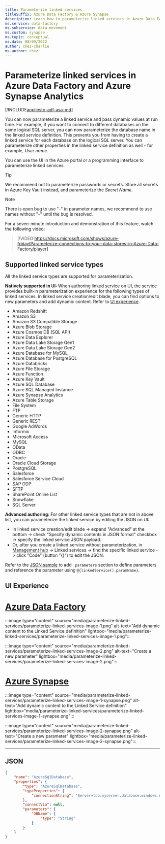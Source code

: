 ```yaml
---
title: Parameterize linked services
titleSuffix: Azure Data Factory & Azure Synapse
description: Learn how to parameterize linked services in Azure Data Factory and Azure Synapse Analytics pipelines, and pass dynamic values at run time.
ms.service: data-factory
ms.subservice: data-movement
ms.custom: synapse
ms.topic: conceptual
ms.date: 08/09/2022
author: chez-charlie
ms.author: chez
---
```


# Parameterize linked services in Azure Data Factory and Azure Synapse Analytics

[!INCLUDE[appliesto-adf-asa-md](includes/appliesto-adf-asa-md.md)]

You can now parameterize a linked service and pass dynamic values at run time. For example, if you want to connect to different databases on the same logical SQL server, you can now parameterize the database name in the linked service definition. This prevents you from having to create a linked service for each database on the logical SQL server. You can parameterize other properties in the linked service definition as well - for example, *User name.*

You can use the UI in the Azure portal or a programming interface to parameterize linked services.

> [!TIP]
> We recommend not to parameterize passwords or secrets. Store all secrets in Azure Key Vault instead, and parameterize the *Secret Name*.

> [!Note]
> There is open bug to use "-" in parameter names, we recommend to use names without "-" until the bug is resolved.

For a seven-minute introduction and demonstration of this feature, watch the following video:

> [!VIDEO https://docs.microsoft.com/shows/azure-friday/Parameterize-connections-to-your-data-stores-in-Azure-Data-Factory/player]

## Supported linked service types

All the linked service types are supported for parameterization.

**Natively supported in UI:** When authoring linked service on UI, the service provides built-in parameterization experience for the following types of linked services. In linked service creation/edit blade, you can find options to new parameters and add dynamic content. Refer to [UI experience](#ui-experience).

- Amazon Redshift
- Amazon S3
- Amazon S3 Compatible Storage
- Azure Blob Storage
- Azure Cosmos DB (SQL API)
- Azure Data Explorer
- Azure Data Lake Storage Gen1
- Azure Data Lake Storage Gen2
- Azure Database for MySQL
- Azure Database for PostgreSQL
- Azure Databricks
- Azure File Storage
- Azure Function
- Azure Key Vault
- Azure SQL Database
- Azure SQL Managed Instance
- Azure Synapse Analytics 
- Azure Table Storage
- File System
- FTP
- Generic HTTP
- Generic REST
- Google AdWords
- Informix
- Microsoft Access
- MySQL
- OData 
- ODBC
- Oracle
- Oracle Cloud Storage
- PostgreSQL
- Salesforce
- Salesforce Service Cloud
- SAP ODP
- SFTP
- SharePoint Online List
- Snowflake
- SQL Server

**Advanced authoring:** For other linked service types that are not in above list, you can parameterize the linked service by editing the JSON on UI:

- In linked service creation/edit blade -> expand "Advanced" at the bottom -> check "Specify dynamic contents in JSON format" checkbox -> specify the linked service JSON payload. 
- Or, after you create a linked service without parameterization, in [Management hub](author-visually.md#management-hub) -> Linked services -> find the specific linked service -> click "Code" (button "{}") to edit the JSON. 

Refer to the [JSON sample](#json) to add ` parameters` section to define parameters and reference the parameter using ` @{linkedService().paramName} `.

## UI Experience

# [Azure Data Factory](#tab/data-factory)

:::image type="content" source="media/parameterize-linked-services/parameterize-linked-services-image-1.png" alt-text="Add dynamic content to the Linked Service definition" lightbox="media/parameterize-linked-services/parameterize-linked-services-image-1.png":::

:::image type="content" source="media/parameterize-linked-services/parameterize-linked-services-image-2.png" alt-text="Create a new parameter" lightbox="media/parameterize-linked-services/parameterize-linked-services-image-2.png":::

# [Azure Synapse](#tab/synapse-analytics)

:::image type="content" source="media/parameterize-linked-services/parameterize-linked-services-image-1-synapse.png" alt-text="Add dynamic content to the Linked Service definition" lightbox="media/parameterize-linked-services/parameterize-linked-services-image-1-synapse.png":::

:::image type="content" source="media/parameterize-linked-services/parameterize-linked-services-image-2-synapse.png" alt-text="Create a new parameter" lightbox="media/parameterize-linked-services/parameterize-linked-services-image-2-synapse.png":::

---

## JSON

```json
{
	"name": "AzureSqlDatabase",
	"properties": {
		"type": "AzureSqlDatabase",
		"typeProperties": {
			"connectionString": "Server=tcp:myserver.database.windows.net,1433;Database=@{linkedService().DBName};User ID=user;Password=fake;Trusted_Connection=False;Encrypt=True;Connection Timeout=30"
		},
		"connectVia": null,
		"parameters": {
			"DBName": {
				"type": "String"
			}
		}
	}
}
```

